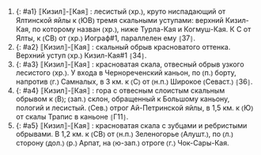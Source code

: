 ---
---

1. {: #a1} ⟦Кизил⟧-⟦Кая⟧
: лесистый ⦅хр.⦆, круто ниспадающий от Ялтинской яйлы к ⦅ЮВ⦆ тремя скальными уступами: верхний Кизил-Кая, по которому назван ⦅хр.⦆, ниже Турла-Кая и Когмуш-Кая. К С от Ялты, к ⦅СВ⦆ от ⦅хр.⦆ Иограф#1, параллелен ему ⦃З7⦄.
2. {: #a2} ⟦Кизил⟧-⟦Кая⟧
: скальный обрыв красноватого оттенка. Верхний уступ ⦅хр.⦆ Кизил-Кая#1 ⦃З4⦄.
3. {: #a3} ⟦Кизил⟧-⟦Кая⟧
: красноватая скала, отвесный обрыв узкого лесистого ⦅хр.⦆. У входа в Чернореченский каньон, по ⦅п.⦆ борту, напротив ⦅г.⦆ Самналых, в 3 км. к ⦅С⦆ от ⦅н.п.⦆ Широкое ⦅Севаст.⦆ ⦃З6⦄.
4. {: #a4} ⟦Кизил⟧-⟦Кая⟧
: гора с отвесным слоистым скальным обрывом к ⦅В⦆; ⦅зап.⦆ склон, обращенный к Большому каньону, пологий и лесистый. ⦅Сев.⦆ отрог Ай-Петринской яйлы, в 1,5 км. к ⦅Ю⦆ от скалы Трапис в каньоне ⦃Г11⦄.
5. {: #a5} ⟦Кизил⟧-⟦Кая⟧
: красноватая скала с зубцами и ребристыми обрывами. В 1,2 км. к ⦅СВ⦆ от ⦅н.п.⦆ Зеленогорье ⦅Алушт.⦆, по ⦅л.⦆ сторону ⦅дол.⦆ ⦅р.⦆ Арпат, на ⦅ю-зап.⦆ отроге ⦅г.⦆ Чок-Сары-Кая.
